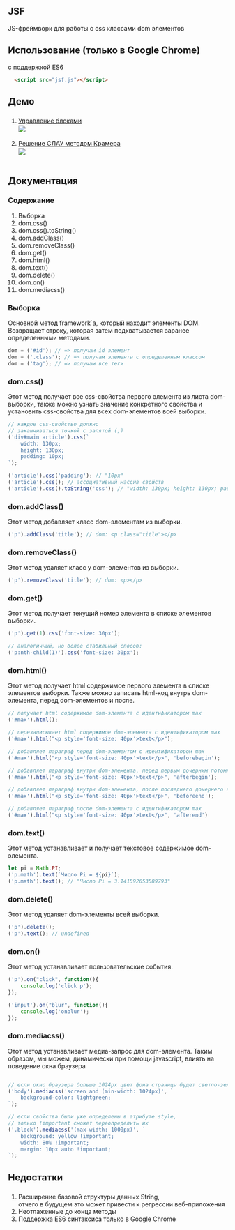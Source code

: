 ## JSF

JS-фреймворк для работы с css классами dom элементов

## Использование (только в Google Chrome)
c поддержкой ES6

```html
  <script src="jsf.js"></script>
```

## Демо

### 

1. <a href="index.html">Управление блоками</a><br>
<img src="https://habrastorage.org/files/251/f37/013/251f37013e0649a588db1e4432f59746.gif" align="center" /> <br> <br>
2. <a href="https://github.com/splincode/codework/blob/master/javascript/framework/example2/index.html">Решение СЛАУ методом Крамера</a>  <br>
<img src="https://habrastorage.org/files/326/639/f2e/326639f2eeb347d795fbb285bb407ec5.png" align="center"/> <br> <br>

## Документация

### Содержание
1. Выборка <br>
2. dom.css() <br>
3. dom.css().toString() <br>
4. dom.addClass() <br>
5. dom.removeClass() <br>
6. dom.get() <br>
7. dom.html() <br>
8. dom.text() <br>
9. dom.delete() <br>
10. dom.on() <br>
11. dom.mediacss() <br>

### Выборка

Основной метод framework`a, который находит элементы DOM.
Возвращает строку, которая затем подхватывается заранее определенными методами.

```js
dom = ('#id'); // => получам id элемент 
dom = ('.class'); // => получам элементы c определенным классом
dom = ('tag'); // => получам все теги
```
### dom.css()

Этот метод получает все css-свойства
первого элемента из листа dom-выборки,
также можно узнать значение конкретного свойства и 
установить css-свойства для всех dom-элементов всей выборки.

```js
// каждое css-свойство должно
// заканчиваться точкой с запятой (;)
('div#main article').css(`
	width: 130px;
	height: 130px;
	padding: 10px;
`); 

('article').css('padding'); // "10px"
('article').css(); // ассоциативный массив свойств
('article').css().toString('css'); // "width: 130px; height: 130px; padding: 10px"
```

### dom.addClass()

Этот метод добавляет класс dom-элементам из выборки.

```js
('p').addClass('title'); // dom: <p class="title"></p>
```

### dom.removeClass()

Этот метод удаляет класс у dom-элементов из выборки.

```js
('p').removeClass('title'); // dom: <p></p>
```

### dom.get()

Этот метод получает текущий номер элемента в списке элементов выборки.

```js
('p').get(1).css('font-size: 30px'); 

// аналогичный, но более стабильный способ:
('p:nth-child(1)').css('font-size: 30px'); 
```

### dom.html()

Этот метод получает html содержимое первого элемента в списке элементов выборки.
Также можно записать html-код внутрь dom-элемента, перед dom-элементов и после. 

```js
// получает html содержимое dom-элемента с идентификатором max
('#max').html();

// перезаписывает html содержимое dom-элемента с идентификатором max
('#max').html("<p style='font-size: 40px'>text</p>");

// добавляет параграф перед dom-элементом с идентификатором max
('#max').html("<p style='font-size: 40px'>text</p>", 'beforebegin');

// добавляет параграф внутри dom-элемента, перед первым дочерним потомком
('#max').html("<p style='font-size: 40px'>text</p>", 'afterbegin');

// добавляет параграф внутри dom-элемента, после последнего дочернего элемента
('#max').html("<p style='font-size: 40px'>text</p>", 'beforeend'); 

// добавляет параграф после dom-элемента с идентификатором max
('#max').html("<p style='font-size: 40px'>text</p>", 'afterend') 
```

### dom.text()

Этот метод устанавливает и получает текстовое содержимое dom-элемента.

```js
let pi = Math.PI;
('p.math').text(`Число Pi = ${pi}`);
('p.math').text(); // "Число Pi = 3.141592653589793"
```

### dom.delete()

Этот метод удаляет dom-элементы всей выборки.

```js
('p').delete();
('p').text(); // undefined
```

### dom.on()

Этот метод устанавливает пользовательские события.

```js
('p').on("click", function(){
	console.log('click p');
});

('input').on("blur", function(){
	console.log('onblur');
});
```

### dom.mediacss()

Этот метод устанавливает медиа-запрос для dom-элемента.
Таким образом, мы можем, динамически при помощи javascript, влиять 
на поведение окна браузера

```js

// если окно браузера больше 1024px цвет фона страницы будет светло-зеленым
('body').mediacss('screen and (min-width: 1024px)', `
	background-color: lightgreen;
`);

// если свойства были уже определены в атрибуте style,
// только !important cможет переопределить их
('.block').mediacss('(max-width: 1000px)', `
	background: yellow !important;
	width: 80% !important;
	margin: 10px auto !important;
`);
```

## Недостатки

### 

1. Расширение базовой структуры данных String, <br>
отчего в будущем это может привести к регрессии веб-приложения
2. Неотлаженные до конца методы
3. Поддержка ES6 синтаксиса только в Google Chrome
